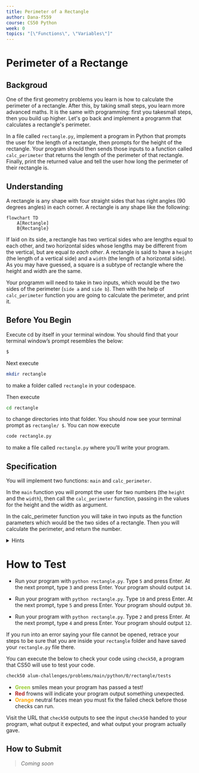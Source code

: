 ```yaml
---
title: Perimeter of a Rectangle
author: Dana-f559
course: CS50 Python
week: 0
topics: "[\"Functions\", \"Variables\"]"
---
```

# Perimeter of a Rectange
## Backgroud
One of the first geometry problems you learn is how to calculate the perimeter of a rectangle. After this, by taking small steps, you learn more advanced maths. It is the same with programming: first you takesmall steps, then you build up higher. Let's go back and implement a programm that calculates a rectangle's perimeter.

In a file called `rectangle.py`, implement a program in Python that prompts the user for the length of a rectangle, then prompts for the height of the rectangle. Your program should then sends those inputs to a function called `calc_perimeter` that returns the length of the perimeter of that rectangle. Finally, print the returned value and tell the user how long the perimeter of their rectangle is.


## Understanding
A rectangle is any shape with four straight sides that has right angles (90 degrees angles) in each corner. A rectangle is any shape like the following:
```mermaid
flowchart TD
    A[Rectangle]
    B{Rectangle}
```
If laid on its side, a rectangle has two vertical sides who are lengths equal to each other, and two horizontal sides whose lengths may be different from the vertical, but are equal *to each other*. A rectangle is said to have a `height` (the length of a vertical side) and a `width` (the length of a horizontal side). As you may have guessed, a square is a subtype of rectangle where the height and width are the same.

Your programm will need to take in two inputs, which would be the two sides of the perimeter (`side a` and `side b`). Then with the help of `calc_perimeter` function you are going to calculate the perimeter, and print it.

## Before You Begin
Execute cd by itself in your terminal window. You should find that your terminal window’s prompt resembles the below:
```bash
$
```
Next execute
```bash
mkdir rectangle
```
to make a folder called `rectangle` in your codespace.

Then execute
```bash
cd rectangle
```
to change directories into that folder. You should now see your terminal prompt as `rectangle/ $`. You can now execute
```bash
code rectangle.py
```
to make a file called `rectangle.py` where you’ll write your program.

## Specification
You will implement two functions: `main` and `calc_perimeter`. 

In the `main` function you will prompt the user for two numbers (the `height` and the `width`), then call the `calc_perimeter` function, passing in the values for the height and the width as argument.
    
In the calc_perimeter function you will take in two inputs as the function parameters which would be the two sides of 
a rectangle. Then you will calculate the perimeter, and return the number. 
    

<details>
    <summary>Hints</summary>
        <p>Don't forget that input returns a string, and you need an int: <a href="https://docs.python.org/3/library/functions.html#int">https://docs.python.org/3/library/functions.html#int</a>
        <p>More about functions: <a href="https://docs.python.org/3/tutorial/controlflow.html#defining-functions">https://docs.python.org/3/tutorial/controlflow.html#defining-functions</a></p>
</details>

# How to Test
* Run your program with `python rectangle.py`. Type `5` and press Enter. At the next prompt, type `3` and press Enter. Your program should output `14`.

* Run your program with `python rectangle.py`. Type `10` and press Enter. At the next prompt, type `5` and press Enter. Your program should output `30`.

* Run your program with `python rectangle.py`. Type `2` and press Enter. At the next prompt, type `4` and press Enter. Your program should output `12`.

If you run into an error saying your file cannot be opened, retrace your steps to be sure that you are inside your `rectangle` folder and have saved your `rectangle.py` file there.

You can execute the below to check your code using `check50`, a program that CS50 will use to test your code.
```bash
check50 alum-challenges/problems/main/python/0/rectangle/tests
```
* **<span style="color: yellowgreen;">Green</span>** smiles mean your program has passed a test!
* **<span style="color: firebrick;">Red</span>** frowns will indicate your program output something unexpected.
* **<span style="color: orange;">Orange</span>** neutral faces mean you must fix the failed check before those checks can run.

Visit the URL that `check50` outputs to see the input `check50` handed to your program, what output it expected, and what output your program actually gave.

## How to Submit
> *Coming soon*
